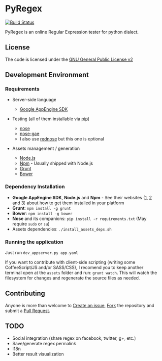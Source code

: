# PyRegex

[![Build Status](https://travis-ci.org/rscarvalho/pyregex.png)](https://travis-ci.org/rscarvalho/pyregex)

PyRegex is an online Regular Expression tester for python dialect.

## License

The code is licensed under the [GNU General Public License v2](LICENSE)

## Development Environment

### Requirements

* Server-side language
    * [Google AppEngine SDK](https://developers.google.com/appengine/)

* Testing (all of them installable via [pip](http://www.pip-installer.org/))
    * [nose](https://nose.readthedocs.org/en/latest/)
    * [nose-gae](http://code.google.com/p/nose-gae/)
    * I also use [rednose](https://pypi.python.org/pypi/rednose) but this one is optional

* Assets management / generation
    * [Node.js](http://nodejs.org/)
    * [Npm](https://npmjs.org/) - Usually shipped with Node.js
    * [Grunt](http://gruntjs.com/)
    * [Bower](http://bower.io/)

### Dependency Installation

* **Google AppEngine SDK**, **Node.js** and **Npm** - See their websites ([1](https://developers.google.com/appengine/), [2](http://nodejs.org/) and [3](http://npmjs.org)) about how to get them installed in your platform
* **Grunt**: `npm install -g grunt`
* **Bower**: `npm install -g bower`
* **Nose** and its companions: `pip install -r requirements.txt` (May require `sudo` or `su`)
* Assets dependencies: `./install_assets_deps.sh`


### Running the application

Just run `dev_appserver.py app.yaml`

If you want to contribute with client-side scripting (writing some CoffeeScript/JS and/or SASS/CSS), I recomend you to keep another terminal open at the `assets` folder and run: `grunt watch`. This will watch the filesystem for changes and regenerate the source files as needed.

## Contributing

Anyone is more than welcome to [Create an issue](https://github.com/rscarvalho/pyregex/issues), [Fork](https://github.com/rscarvalho/pyregex) the repository and submit a [Pull Request](https://github.com/rscarvalho/pyregex/pulls).


## TODO

* Social integration (share regex on facebook, twitter, g+, etc.)
* Save/generate regex permalink
* I18n
* Better result visualization
